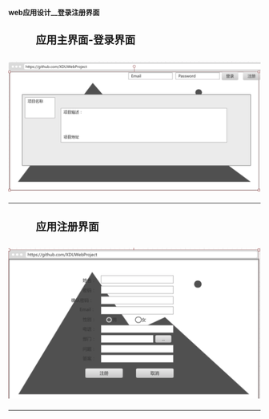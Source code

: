 
####  web应用设计__登录注册界面

##            应用主界面-登录界面

## ![](https://github.com/XDUWebProject/Webproject/blob/master/Task6/web主界面.png)           

---

##            应用注册界面

## ![](https://github.com/XDUWebProject/Webproject/blob/master/Task6/web注册界面.png)



---

